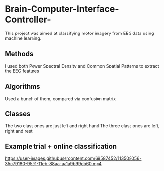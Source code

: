 # Brain-Computer-Interface-Controller-
This project was aimed at classifying motor imagery from EEG data using machine learning.

## Methods
I used both Power Spectral Density and Common Spatial Patterns to extract the EEG features

## Algorithms
Used a bunch of them, compared via confusion matrix

## Classes
The two class ones are just left and right hand
The three class ones are left, right and rest

## Example trial + online classification
https://user-images.githubusercontent.com/69587452/113508056-35c79180-9591-11eb-88aa-aa1a9b99cb60.mp4


